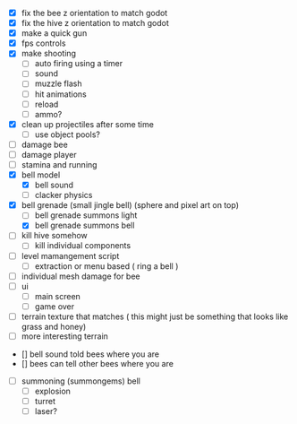 - [x] fix the bee z orientation to match godot
- [x] fix the hive z orientation to match godot
- [x] make a quick gun
- [x] fps controls
- [x] make shooting
	- [ ] auto firing using a timer
	- [ ] sound
	- [ ] muzzle flash
	- [ ] hit animations
	- [ ] reload
	- [ ] ammo?
- [x] clean up projectiles after some time
	- [ ] use object pools?
- [ ] damage bee
- [ ] damage player
- [ ] stamina and running
- [x] bell model
	- [x] bell sound
	- [ ] clacker physics
- [x] bell grenade (small jingle bell) (sphere and pixel art on top)
	- [ ] bell grenade summons light
	- [x] bell grenade summons bell
- [ ] kill hive somehow
	- [ ] kill individual components
- [ ] level mamangement script
	- [ ] extraction or menu based ( ring a bell )
- [ ] individual mesh damage for bee
- [ ] ui
	- [ ] main screen
	- [ ] game over
- [ ] terrain texture that matches ( this might just be something that looks like grass and honey)
- [ ] more interesting terrain
- [] bell sound told bees where you are
- [] bees can tell other bees where you are
- [ ] summoning (summongems) bell
	- [ ] explosion
	- [ ] turret
	- [ ] laser?

